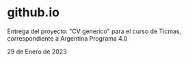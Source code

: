 # github.io
Entrega del proyecto: "CV generico" para el curso de Ticmas, correspondiente a Argentina Programa 4.0

29 de Enero de 2023

